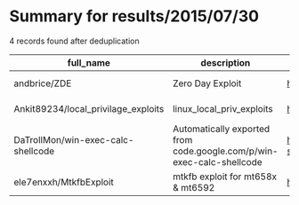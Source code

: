 
# Summary for results/2015/07/30
    
4 records found after deduplication

| full_name | description | html_url | matched_list | matched_count | pushed_at | size | stargazers_count | language | forks_count | vul_ids |
|-------------------------------------|-----------------------------------------------------------------------|--------------------------------------------------------|----------------|-----------------|---------------------------|--------|--------------------|------------|---------------|-----------|
| andbrice/ZDE | Zero Day Exploit | https://github.com/andbrice/ZDE | ['exploit'] | 1 | 2015-07-30 17:08:03+00:00 | 392 | 0 | HTML | 0 | [] |
| Ankit89234/local_privilage_exploits | linux_local_priv_exploits | https://github.com/Ankit89234/local_privilage_exploits | ['exploit'] | 1 | 2015-07-30 12:20:49+00:00 | 4648 | 1 | C | 0 | [] |
| DaTrollMon/win-exec-calc-shellcode | Automatically exported from code.google.com/p/win-exec-calc-shellcode | https://github.com/DaTrollMon/win-exec-calc-shellcode | ['shellcode'] | 1 | 2015-07-30 13:20:27+00:00 | 0 | 0 | nan | 0 | [] |
| ele7enxxh/MtkfbExploit | mtkfb exploit for mt658x & mt6592 | https://github.com/ele7enxxh/MtkfbExploit | ['exploit'] | 1 | 2015-07-30 13:32:13+00:00 | 132 | 30 | C | 15 | [] |
